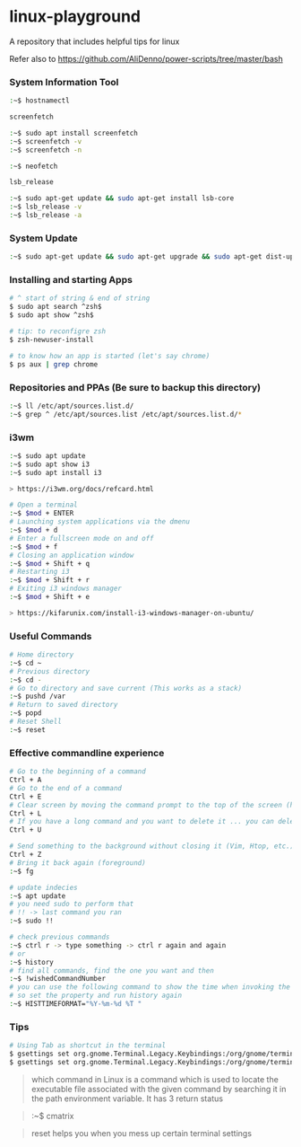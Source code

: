 # linux-playground
A repository that includes helpful tips for linux

Refer also to https://github.com/AliDenno/power-scripts/tree/master/bash

### System Information Tool
```sh
:~$ hostnamectl
```

```sh
screenfetch

:~$ sudo apt install screenfetch
:~$ screenfetch -v
:~$ screenfetch -n

:~$ neofetch
```
  
```sh
lsb_release

:~$ sudo apt-get update && sudo apt-get install lsb-core
:~$ lsb_release -v
:~$ lsb_release -a
```

### System Update
```sh
:~$ sudo apt-get update && sudo apt-get upgrade && sudo apt-get dist-upgrade  && sudo apt autoremove && sudo apt autoclean && sudo apt clean && sudo apt update && sudo apt autoremove -y && sudo apt autoclean && sudo apt full-upgrade -y && sudo apt-get clean && sudo apt-get autoclean && sudo apt-get autoremove
```

### Installing and starting Apps
```sh
# ^ start of string & end of string
$ sudo apt search ^zsh$
$ sudo apt show ^zsh$

# tip: to reconfigre zsh
$ zsh-newuser-install

# to know how an app is started (let's say chrome)
$ ps aux | grep chrome
```

### Repositories and PPAs (Be sure to backup this directory)
```sh
:~$ ll /etc/apt/sources.list.d/
:~$ grep ^ /etc/apt/sources.list /etc/apt/sources.list.d/*
```

### i3wm
```sh
:~$ sudo apt update
:~$ sudo apt show i3
:~$ sudo apt install i3

> https://i3wm.org/docs/refcard.html
```
```sh
# Open a terminal
:~$ $mod + ENTER
# Launching system applications via the dmenu
:~$ $mod + d
# Enter a fullscreen mode on and off
:~$ $mod + f
# Closing an application window
:~$ $mod + Shift + q
# Restarting i3
:~$ $mod + Shift + r
# Exiting i3 windows manager
:~$ $mod + Shift + e

> https://kifarunix.com/install-i3-windows-manager-on-ubuntu/
```

### Useful Commands
```sh
# Home directory
:~$ cd ~
# Previous directory
:~$ cd -
# Go to directory and save current (This works as a stack)
:~$ pushd /var
# Return to saved directory
:~$ popd
# Reset Shell
:~$ reset
```

### Effective commandline experience
```sh
# Go to the beginning of a command
Ctrl + A
# Go to the end of a command
Ctrl + E
# Clear screen by moving the command prompt to the top of the screen (history still there)
Ctrl + L
# If you have a long command and you want to delete it ... you can delete all on line 
Ctrl + U

# Send something to the background without closing it (Vim, Htop, etc.)
Ctrl + Z
# Bring it back again (foreground)
:~$ fg

# update indecies
:~$ apt update
# you need sudo to perform that
# !! -> last command you ran
:~$ sudo !! 

# check previous commands
:~$ ctrl r -> type something -> ctrl r again and again 
# or
:~$ history
# find all commands, find the one you want and then 
:~$ !wishedCommandNumber
# you can use the following command to show the time when invoking the command above (you can set it permenantly in the ~/.bashrc file)
# so set the property and run history again
:~$ HISTTIMEFORMAT="%Y-%m-%d %T "
```

### Tips
```sh
# Using Tab as shortcut in the terminal
$ gsettings set org.gnome.Terminal.Legacy.Keybindings:/org/gnome/terminal/legacy/keybindings/ next-tab '<Primary>Tab'
$ gsettings set org.gnome.Terminal.Legacy.Keybindings:/org/gnome/terminal/legacy/keybindings/ prev-tab '<Primary><Shift>Tab'
```

> which command in Linux is a command which is used to locate the executable file associated with the given command by searching it in the path environment variable. It has 3 return status

> :~$ cmatrix

> reset helps you when you mess up certain terminal settings
